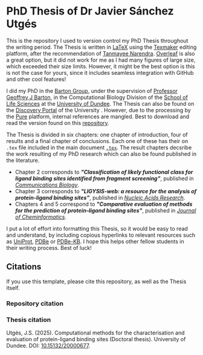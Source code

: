 # PhD Thesis of Dr Javier Sánchez Utgés

This is the repository I used to version control my PhD Thesis throughout the writing period. The Thesis is written in [LaTeX](https://www.latex-project.org/) using the [Texmaker](https://www.xm1math.net/texmaker/) editing platform, after the recommendation of [Tanmayee Narendra](https://ntanmayee.github.io/). [Overleaf](https://www.overleaf.com/) is also a great option, but it did not work for me as I had many figures of large size, which exceeded their size limits. However, it might be the best option is this is not the case for yours, since it includes seamless integration with GitHub and other cool features!

I did my PhD in the [Barton Group](https://www.compbio.dundee.ac.uk/), under the supervision of [Professor Geoffrey J Barton](https://www.dundee.ac.uk/people/geoffrey-barton), in the Computational Biology Division of the [School of Life Sciences](https://www.dundee.ac.uk/life-sciences) at the [University of Dundee](https://www.dundee.ac.uk/). The Thesis can also be found on the [Discovery Portal](https://discovery.dundee.ac.uk/en/studentTheses/computational-methods-for-the-characterisation-and-evaluation-of-) of the University . However, due to the processing by the [Pure](https://www.elsevier.com/en-gb/products/pure) platform, internal references are mangled. Best to download and read the version found on this [repository](https://github.com/JavierSanchez-Utges/JSUtges-PHD-Thesis/blob/master/JSU_PHD_THESIS.pdf).

The Thesis is divided in six chapters: one chapter of introduction, four of results and a final chapter of conclusions. Each one of these has their on `.tex` file included in the main document [`.tex`](https://github.com/JavierSanchez-Utges/JSUtges-PHD-Thesis/blob/master/JSU_PHD_THESIS.tex). The result chapters decsribe the work resulting of my PhD research which can also be found published in the literature.

+ Chapter 2 corresponds to **_"Classification of likely functional class for ligand binding sites identified from fragment screening"_**, published in [_Communications Biology_](https://doi.org/10.1038/s42003-024-05970-8).
+ Chapter 3 corresponds to **_"LIGYSIS-web: a resource for the analysis of protein-ligand binding sites"_**, published in [_Nucleic Acids Research_](https://doi.org/10.1093/nar/gkaf411).
+ Chapters 4 and 5 correspond to **_"Comparative evaluation of methods for the prediction of protein–ligand binding sites"_**, published in [_Journal of Cheminformatics_](https://doi.org/10.1186/s13321-024-00923-z).



I put a lot of effort into formatting this Thesis, so it would be easy to read and understand, by including copious hyperlinks to relevant resources such as [UniProt](https://www.uniprot.org/), [PDBe](https://www.ebi.ac.uk/pdbe/) or [PDBe-KB](https://www.ebi.ac.uk/pdbe/pdbe-kb/). I hope this helps other fellow students in their writing process. Best of luck!

## Citations

If you use this template, please cite this repository, as well as the Thesis itself.

### Repository citation



### Thesis citation

Utgés, J.S. (2025). Computational methods for the characterisation and evaluation of protein-ligand binding sites (Doctoral thesis). University of Dundee. DOI: [10.15132/20000677](https://doi.org/10.15132/20000677).
